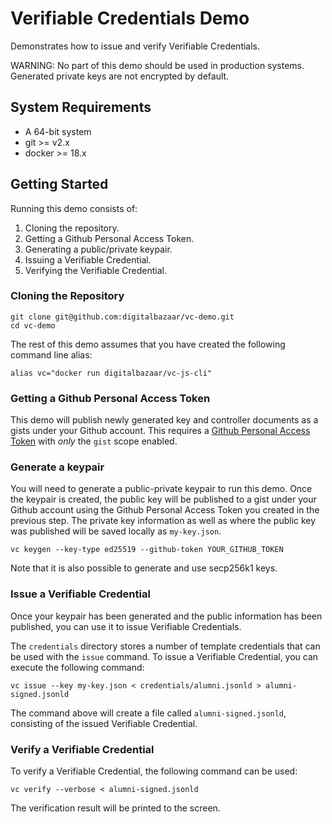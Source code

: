 # Verifiable Credentials Demo

Demonstrates how to issue and verify Verifiable Credentials.

WARNING: No part of this demo should be used in production systems.
         Generated private keys are not encrypted by default.

## System Requirements

- A 64-bit system
- git >= v2.x
- docker >= 18.x

## Getting Started

Running this demo consists of:

1. Cloning the repository.
2. Getting a Github Personal Access Token.
3. Generating a public/private keypair.
4. Issuing a Verifiable Credential.
5. Verifying the Verifiable Credential. 

### Cloning the Repository

```
git clone git@github.com:digitalbazaar/vc-demo.git
cd vc-demo
```

The rest of this demo assumes that you have created the following command
line alias:

```
alias vc="docker run digitalbazaar/vc-js-cli"
```

### Getting a Github Personal Access Token

This demo will publish newly generated key and controller documents as a gists
under your Github account. This requires a
[Github Personal Access Token](https://help.github.com/en/articles/creating-a-personal-access-token-for-the-command-line) 
with *only* the `gist` scope enabled.

### Generate a keypair

You will need to generate a public-private keypair to run this demo. 
Once the keypair is created, the public key will be published to 
a gist under your Github account using the Github Personal Access
Token you created in the previous step. The private key information
as well as where the public key was published will be saved locally 
as `my-key.json`.

```
vc keygen --key-type ed25519 --github-token YOUR_GITHUB_TOKEN
```

Note that it is also possible to generate and use secp256k1 keys.

### Issue a Verifiable Credential

Once your keypair has been generated and the public information 
has been published, you can use it to issue Verifiable Credentials.

The `credentials` directory stores a number of template credentials
that can be used with the `issue` command. To issue a 
Verifiable Credential, you can execute the following command:

```
vc issue --key my-key.json < credentials/alumni.jsonld > alumni-signed.jsonld
```

The command above will create a file called `alumni-signed.jsonld`,
consisting of the issued Verifiable Credential.

### Verify a Verifiable Credential

To verify a Verifiable Credential, the following command can be used:

```
vc verify --verbose < alumni-signed.jsonld
```

The verification result will be printed to the screen.

